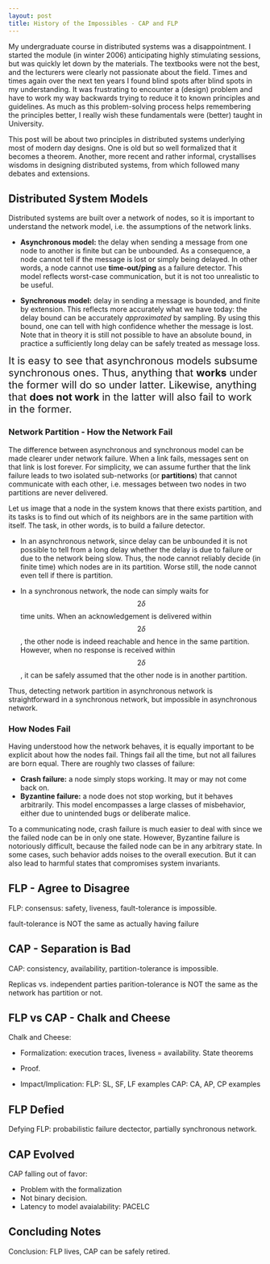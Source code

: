 ```yaml
---
layout: post
title: History of the Impossibles - CAP and FLP 
---
```


My undergraduate course in distributed systems was a disappointment. I started the module (in winter 2006)
anticipating highly stimulating sessions, but was quickly let down by the materials. The textbooks were not
the best, and the lecturers were clearly not passionate about the field. Times and times again over the next
ten years I found blind spots after blind spots in my understanding. It was frustrating to encounter a
(design) problem and have to work my way backwards trying to reduce it to known principles and guidelines. As
much as this problem-solving process helps remembering the principles better, I really wish these fundamentals
were (better) taught in University.

This post will be about two principles in distributed systems underlying most of modern day designs. One is
old but so well formalized that it becomes a theorem. Another, more recent and rather informal, crystallises
wisdoms in designing distributed systems, from which followed many debates and extensions.  

## Distributed System Models
Distributed systems are built over a network of nodes, so it is important to understand the network model,
i.e. the assumptions of the network links. 

* **Asynchronous model:** the delay when sending a message from one node to another is finite but can be
unbounded.  As a consequence, a node cannot tell if the message is lost or simply being delayed. In other
words, a node cannot use **time-out/ping** as a failure detector. This model reflects worst-case
communication, but it is not too unrealistic to be useful. 

* **Synchronous model:** delay in sending a message is bounded, and finite by extension. This reflects more
accurately what we have today: the delay bound can be accurately _approximated_ by sampling. By using this
bound, one can tell with high confidence whether the message is lost. Note that in theory it is still not
possible to have an absolute bound, in practice a sufficiently long delay can be safely treated as message
loss.   

<div class="highlight" style="font-size:20px"> 
It is easy to see that asynchronous models subsume synchronous ones. Thus, anything that <b>works</b> under the former
will do so under latter. Likewise, anything that <b>does not work</b> in the latter will also fail to work in the
former.  
</div>

### Network Partition - How the Network Fail
The difference between asynchronous and synchronous model can be made clearer under network failure. When a
link fails, messages sent on that link is lost forever. For simplicity, we can assume further that the link failure
leads to two isolated sub-networks (or **partitions**) that cannot communicate with each other, i.e. messages between
two nodes in two partitions are never delivered. 

Let us image that a node in the system knows that there exists partition, and its tasks is to find out which of its
neighbors are in the same partition with itself. The task, in other words, is to build a failure detector. 

* In an asynchronous network, since delay can be unbounded it is not possible to tell from a long delay whether the
delay is due to failure or due to the network being slow. Thus, the node cannot reliably decide (in finite time) which
nodes are in its partition. Worse still, the node cannot even tell if there is partition. 

* In a synchronous network, the node can simply waits for $$2\delta$$ time units. When an acknowledgement is delivered
within $$2\delta$$, the other node is indeed reachable and hence in the same partition. However, when no response is
received within $$2\delta$$, it can be safely assumed that the other node is in another partition. 

Thus, detecting network partition in asynchronous network is straightforward in a synchronous network, but impossible in
asynchronous network. 

### How Nodes Fail
Having understood how the network behaves, it is equally important to be explicit about how the nodes fail. Things fail
all the time, but not all failures are born equal. There are roughly two classes of failure:

* **Crash failure:** a node simply stops working. It may or may not come back on. 
* **Byzantine failure:** a node does not stop working, but it behaves arbitrarily. This model encompasses a large
classes of misbehavior, either due to unintended bugs or deliberate malice. 

To a communicating node, crash failure is much easier to deal with since we the failed node can be in only one state.
However, Byzantine failure is notoriously difficult, because the failed node can be in any arbitrary state. In some
cases, such behavior adds noises to the overall execution. But it can also lead to harmful states that compromises
system invariants.   


## FLP - Agree to Disagree
FLP: consensus: safety, liveness, fault-tolerance is impossible. 

fault-tolerance is NOT the same as actually having failure

## CAP - Separation is Bad
CAP: consistency, availability, partition-tolerance is impossible. 

Replicas vs. independent parties
parition-tolerance is NOT the same as the network has partition or not. 

## FLP vs CAP - Chalk and Cheese
Chalk and Cheese:

+ Formalization: execution traces, liveness = availability. State theorems 
+ Proof. 

+ Impact/Implication:
FLP: SL, SF, LF examples
CAP: CA, AP, CP examples

## FLP Defied
Defying FLP: probabilistic failure dectector, partially synchronous network. 

## CAP Evolved
CAP falling out of favor: 
+ Problem with the formalization
+ Not binary decision.
+ Latency to model avaialability: PACELC

## Concluding Notes
Conclusion: FLP lives, CAP can be safely retired. 
